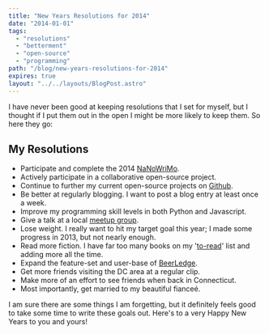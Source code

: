 ```yaml
---
title: "New Years Resolutions for 2014"
date: "2014-01-01"
tags:
  - "resolutions"
  - "betterment"
  - "open-source"
  - "programming"
path: "/blog/new-years-resolutions-for-2014"
expires: true
layout: "../../layouts/BlogPost.astro"
---
```


I have never been good at keeping resolutions that I set for myself, but I thought if I put them out in the open I might be more likely to keep them. So here they go:

## My Resolutions

- Participate and complete the 2014 [NaNoWriMo](http://nanowrimo.org/).
- Actively participate in a collaborative open-source project.
- Continue to further my current open-source projects on [Github](https://github.com/joshfinnie?tab=repositories).
- Be better at regularly blogging. I want to post a blog entry at least once a week.
- Improve my programming skill levels in both Python and Javascript.
- Give a talk at a local [meetup group](http://www.meetup.com/members/26710252/).
- Lose weight. I really want to hit my target goal this year; I made some progress in 2013, but not nearly enough.
- Read more fiction. I have far too many books on my '[to-read](https://www.goodreads.com/review/list/2997659?shelf=to-read)' list and adding more all the time.
- Expand the feature-set and user-base of [BeerLedge](https://www.beerledge.com/).
- Get more friends visiting the DC area at a regular clip.
- Make more of an effort to see friends when back in Connecticut.
- Most importantly, get married to my beautiful fianceé.

I am sure there are some things I am forgetting, but it definitely feels good to take some time to write these goals out. Here's to a very Happy New Years to you and yours!
